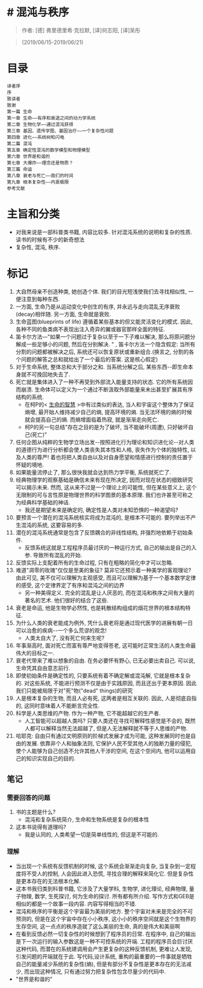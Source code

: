 # # 混沌与秩序

> 作者: [德] 弗里德里希·克拉默, [译]何志阳, [译]吴彤

> (2019/06/15-2019/06/21)

# 目录
```
译者序
序
致读者
致谢
第一篇 生命
第一章 生命——有序和衰退之间的动力学系统
第二章 生物化学——通过混沌获得
第三章 基因、遗传学图、基因治疗——一个复杂性问题
第四章 进化——系统树和闪电
第二篇 混沌
第五章 确定性混沌的数学模型和物理模型
第六章 世界是和谐的
第七章 大爆炸——理念还是物质？
第三篇 命运
第八章 衰老与死亡——我们的时间
第九章 根本复杂性——内禀极限
参考文献
```

# 主旨和分类

* 对我来说是一部科普类书籍, 内容比较多. 针对混沌系统的说明和复杂的性质. 读书的时候有不少的新奇想法
* 复杂性, 混沌, 秩序. 

# 标记

1. 大自然母亲不创造种类, 她创造个体. 我们的目光短浅使我们去寻找相似性, 一便注意到每种东西.
2. 一方面, 生命乃是从运动变化中创生的有序, 并永远与走向混乱无序衰败(decay)相伴随. 另一方面, 生命就是衰败.
3. 生命蓝图(blueprints of life) 遵循着某些基本的但又能灵活变化的模式. 因此, 各种不同的鱼类病不表现出注入奇异的翼或器官那样全面的特征.
4. 笛卡尔方法—"如果一个问题过于复杂以至于一下子难以解决, 那么将原问题分解成一些足够小的问题, 然后在分别解决. " , 笛卡尔方法一个隐含假定: 当所有分割的问题都被解决之后, 系统还可以恢复原状或重新组合.(换言之, 分割的各个问题的解答之总和就给出了一个最后的答案. 这是核心假定)
5. 对于生命系统, 整体总和大于部分之和. 当系统分解之后, 某些东西--即生命本身就不可挽回地失去了. 
6. 死亡就是集体进入了一种不再受到外部流入能量支持的状态. 它的所有系统因而崩溃. 生命体可以定义为一个通过不断汲取外部能量来未出甚至扩展其有序结构的系统.
    * 在柯P的< [生命的智慧](https://www.youtube.com/watch?v=N0zhdMwD2Z8&t=800s) >中有过类似的表达, 当人和宇宙这个整体为了保证熵增, 最开始人维持减少自己的熵, 提高环境的熵. 当无法环境的熵的时候就会提高自己的熵. 而熵增面临着热寂, 就是渐渐走向死亡.
    * 柯P的另一句总结"存在之目的是为了破坏, 当不能破坏(周遭), 只好破坏自己(死亡)"
7. 任何企图从纯粹的生物学立场出发--按照进化行为理论和知识进化论--对人类的道德行为进行分析都会使人类丧失其本性和人格, 丧失作为个体的独特性, 以及人类的尊严! 着也将把人类自由以及对自身愿望和情感进行控制的责任置于怀疑的境地. 
8. 如果能量流停止了, 那么很快我就会达到热力学平衡, 系统就死亡了. 
9. 经典物理学的观察基础是确信未来有现在所决定, 因而对现在状态的细致研究可以揭示未来. 然而, 这从来不过是一个理论上的可能性, 但在某些意义上, 这个无限制的可与言性原是物理世界的科学图景的基本原理. 我们也许甚至可称之为经典科学基础的神话. 
    * 我还是期望未来是确定的, 确定性是人类对未知恐惧的一种渴望吗? 
10. 要预言一个潜在的混沌系统核实将成为混沌的, 是根本不可能的. 要列举出不产生混沌的系统, 这要容易的多. 
11. 潜在的混沌系统通常是包含了反馈耦合的非线性结构, 并强烈地依赖于初始条件. 
    * 反馈系统这就是工程程序员最讨厌的一种运行方式, 自己的输出是自己的入参. 导致所有混乱的开始. 
12. 反馈实际上支配着所有的生命过程, 只有在粗略的简化中才可以忽略. 
13. 难道"凋零的玫瑰"仅仅是至美的象征? 莫非它还预示着一种美学的客观理论? 由此可见, 美不仅可以理解为主观感受, 而且可以理解为基于一个基本数学定律的感受, 这个定律界定了有序和混沌之间的边界
    * 另一种美得定义. 完全的混乱是让人厌恶的, 而在混沌和秩序之间有大量的著名的艺术. 他们很好的结合了这些.
14. 衰老是命运, 他是生物学必然性, 也是耗散结构组成的烟花世界的根本结构特征. 
15. 为什么人类的衰老能成为例外, 凭什么衰老将是通过现代医学的进展有朝一日可以治愈的疾病--一个多么荒谬的观念! 
    * 人类太自大了, 没有死亡何来生呢?
16. 年事渐高时, 面对死亡而富有尊严地变得苍老, 这可能时正常生活的人类生命最伟大的目标之一. 
17. 衰老代带来了难以想象的自由. 在务必要怀有野心, 已无必要出卖自己. 可以说, 生命凭其自由意志前行. 
18. 即使初始条件是确定性的, 只要系统有着不确定解或混沌解, 它就是根本复杂的.  对这些系统, 不能进行预测不仅是由于实践原因, 而且还出于更本原因. 因此我们只能被局限于对"死"物("dead" things)的研究
19. 人是根本复杂的生物, 而且人必有死, 这两者是相互关联的. 因此, 人是彻底自指的, 这同时意味着人不能断言完全性. 
20. 科学是人类思维的产物. 作为一种产物, 它不能超越它的生产者. 
    * 人工智能可以超越人类吗? 只要人类还在寻找可解释性感觉是不会的, 既然人都可以解释当然无法超越了, 但是人无法解释就不等于人思维的产物. 
21. 哈耶克:  自由只有通过文明原则的阶梯式发展才成为可能, 这种发展同时也是自由的发展. 依靠非个人和抽象法则, 它保护人民不受其他人的独断力量的侵犯, 使个人能够为自己创造不允许其他人干涉的空间, 在这个空间内, 他可以运用自己的知识实现自己的目的.


## 笔记
### 需要回答的问题
1. 书的主题是什么?
    * 混沌和复杂系统简介, 生命和生物系统是复杂的根本性
3. 这本书说得有道理吗? 
    * 我是认同的, 人类希望一切是简单线性的, 但这是不可能的. 

### 理解
* 当出现一个系统有反馈机制的时候, 这个系统会渐渐走向复杂, 当复杂到一定程度将不受人的控制, 人会因此进入恐慌, 寻找合理的解释来简化它. 但是复杂性是更本存在的无法根本化解. 
* 这本书我归类到科普书籍, 它涉及了大量学科, 生物学, 进化理论, 经典物理, 量子物理, 数学, 生死探讨, 何为生命的探讨. 所有都有所介绍. 写作方式和GEB是相似的都是一个故事一段内容. 内容写得相当的不错. 
* 混沌和秩序的平衡是这个宇宙最为美丽的地方. 整个宇宙对未来是完全的不可预测的, 但是在这个宇宙中存在小小秩序, 这小小的秩序空间就是这个生物界的生存空间, 这一点点的秩序造就了这么美丽的生命, 真的是伟大和美丽啊
* 在看到反馈必然一切复杂性的时候想到了程序员的日常. 在程序中, 自己的输出是下一次运行的输入参数这是一种不可控系统的开端. 工程的程序员会巨讨厌这种代码, 而潜在的系统建调用会产生更复杂的这种反馈机制, 更难让人发现, 引发问题的开端就在于此. 写代码,设计系统, 重构的最重要的一件事就是牺牲自己的能量减少系统的复杂性(熵), 但是有部分不复杂性是更本存在的无法减少, 而出现这种情况, 只有通过努力把复杂性包含尽量少的代码中. 
* "世界是和谐的"







